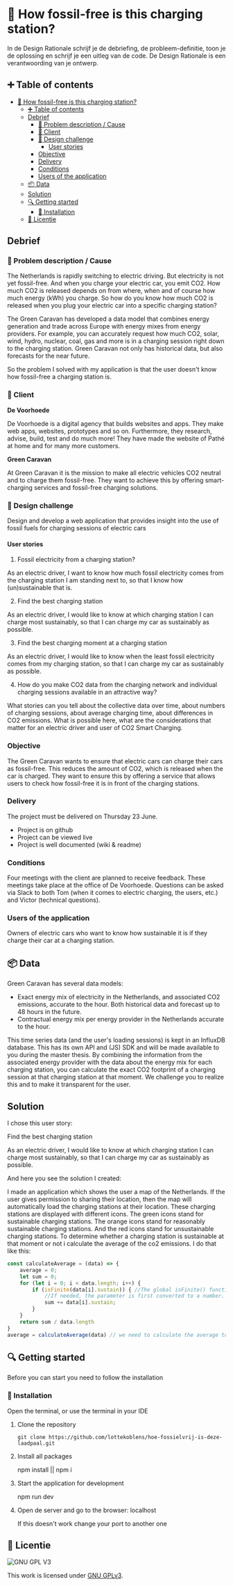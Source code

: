 # :seedling: How fossil-free is this charging station?

In de Design Rationale schrijf je de debriefing, de probleem-definitie, toon je de oplossing en schrijf je een uitleg van de code. De Design Rationale is een verantwoording van je ontwerp. 

<!-- video of application -->

## :heavy_plus_sign: Table of contents
- [:seedling: How fossil-free is this charging station?](#seedling-how-fossil-free-is-this-charging-station)
  - [:heavy_plus_sign: Table of contents](#heavy_plus_sign-table-of-contents)
  - [Debrief](#debrief)
    - [:memo: Problem description / Cause](#memo-problem-description--cause)
    - [:construction_worker: Client](#construction_worker-client)
    - [:rocket: Design challenge](#rocket-design-challenge)
      - [User stories](#user-stories)
    - [Objective](#objective)
    - [Delivery](#delivery)
    - [Conditions](#conditions)
    - [Users of the application](#users-of-the-application)
  - [:package: Data](#package-data)
  - [Solution](#solution)
  - [🔍 Getting started](#-getting-started)
    - [🔨 Installation](#-installation)
  - [:bookmark: Licentie](#bookmark-licentie)

## Debrief

### :memo: Problem description / Cause
The Netherlands is rapidly switching to electric driving. But electricity is not yet fossil-free. And when you charge your electric car, you emit CO2. How much CO2 is released depends on
from where, when and of course how much energy (kWh) you charge. So how do you know how much CO2 is released when you plug your electric car into a specific charging station?

The Green Caravan has developed a data model that combines energy generation and trade across Europe with energy mixes from energy providers. For example, you can accurately request how much CO2, solar, wind, hydro, nuclear, coal, gas and more is in a charging session right down to the charging station. Green Caravan not only has historical data, but also forecasts for the near future.

So the problem I solved with my application is that the user doesn't know how fossil-free a charging station is.

### :construction_worker: Client
**De Voorhoede**

De Voorhoede is a digital agency that builds websites and apps. They make web apps, websites, prototypes and so on. Furthermore, they research, advise, build, test and do much more! They have made the website of Pathé at home and for many more customers.

**Green Caravan**

At Green Caravan it is the mission to make all electric vehicles CO2 neutral and to charge them fossil-free. They want to achieve this by offering smart-charging services and fossil-free charging solutions.

### :rocket: Design challenge
Design and develop a web application that provides insight into the use of fossil fuels for charging sessions of electric cars

#### User stories

1. Fossil electricity from a charging station?

As an electric driver, I want to know how much fossil electricity comes from the charging station I am standing next to, so that I know how (un)sustainable that is.

2. Find the best charging station

As an electric driver, I would like to know at which charging station I can charge most sustainably, so that I can charge my car as sustainably as possible.

3. Find the best charging moment at a charging station

As an electric driver, I would like to know when the least fossil electricity comes from my charging station, so that I can charge my car as sustainably as possible.

4. How do you make CO2 data from the charging network and individual charging sessions available in an attractive way?

What stories can you tell about the collective data over time, about numbers of charging sessions, about average charging time, about differences in CO2 emissions. What is possible here, what are the considerations that matter for an electric driver and user of CO2 Smart Charging.

### Objective
The Green Caravan wants to ensure that electric cars can charge their cars as fossil-free. This reduces the amount of CO2, which is released when the car is charged. They want to ensure this by offering a service that allows users to check how fossil-free it is in front of the charging stations.

### Delivery
The project must be delivered on Thursday 23 June.

* Project is on github
* Project can be viewed live
* Project is well documented (wiki & readme)

### Conditions
Four meetings with the client are planned to receive feedback. These meetings take place at the office of De Voorhoede.
Questions can be asked via Slack to both Tom (when it comes to electric charging, the users, etc.) and Victor (technical questions).

### Users of the application
Owners of electric cars who want to know how sustainable it is if they charge their car at a charging station.

## :package: Data
Green Caravan has several data models:
* Exact energy mix of electricity in the Netherlands, and associated CO2 emissions, accurate to the hour. Both historical data and forecast up to 48 hours in the future.
* Contractual energy mix per energy provider in the Netherlands accurate to the hour.

This time series data (and the user's loading sessions) is kept in an InfluxDB database. This has its own API and (JS) SDK and will be made available to you during the master thesis. By combining the information from the associated energy provider with the data about the energy mix for each charging station, you can calculate the exact CO2 footprint of a charging session at that charging station at that moment. We challenge you to realize this and to make it transparent for the user.

## Solution

I chose this user story: 

Find the best charging station

As an electric driver, I would like to know at which charging station I can charge most sustainably, so that I can charge my car as sustainably as possible.

And here you see the solution I created:

<!-- video  -->

I made an application which shows the user a map of the Netherlands. If the user gives permission to sharing their location, then the map will automatically load the charging stations at their location. These charging stations are displayed with different icons. The green icons stand for sustainable charging stations. The orange icons stand for reasonably sustainable charging stations. And the red icons stand for  unsustainable charging stations. To determine whether a charging station is sustainable at that moment or not i calculate the average of the 
co2 emissions. I do that like this:

```js
const calculateAverage = (data) => {
    average = 0;
    let sum = 0;
    for (let i = 0; i < data.length; i++) {
        if (isFinite(data[i].sustain)) { //The global isFinite() function determines whether the passed value is a finite number. 
            //If needed, the parameter is first converted to a number. Source: https://developer.mozilla.org/en-US/docs/Web/JavaScript/Reference/Global_Objects/isFinite
            sum += data[i].sustain;
        }
    }
    return sum / data.length
}
average = calculateAverage(data) // we need to calculate the average to make a scale for the loading points
```

## 🔍 Getting started
Before you can start you need to follow the installation

### 🔨 Installation
Open the terminal, or use the terminal in your IDE

1. Clone the repository

   ``` git clone https://github.com/lottekoblens/hoe-fossielvrij-is-deze-laadpaal.git ```

2. Install all packages

   npm install || npm i

3. Start the application for development

   npm run dev

4. Open de server and go to the browser: localhost 

   If this doesn't work change your port to another one

## :bookmark: Licentie

![GNU GPL V3](https://www.gnu.org/graphics/gplv3-127x51.png)

This work is licensed under [GNU GPLv3](./LICENSE).
